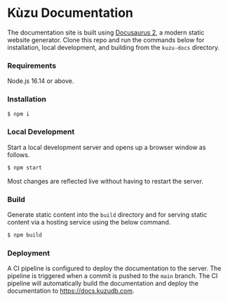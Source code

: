 # Kùzu Documentation

The documentation site is built using [Docusaurus 2](https://docusaurus.io/), a modern static website generator.
Clone this repo and run the commands below for installation, local development, and building
from the `kuzu-docs` directory.

### Requirements
Node.js 16.14 or above.

### Installation

```bash
$ npm i
```

### Local Development

Start a local development server and opens up a browser window as follows.

```bash
$ npm start
```

Most changes are reflected live without having to restart the server.

### Build

Generate static content into the `build` directory and for serving static content via a hosting service
using the below command.

```bash
$ npm build
```

### Deployment

A CI pipeline is configured to deploy the documentation to the server. The pipeline is triggered
when a commit is pushed to the `main` branch. The CI pipeline will automatically build the
documentation and deploy the documentation to https://docs.kuzudb.com.
